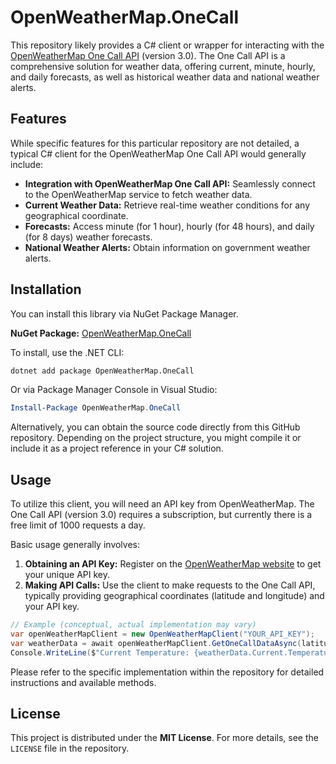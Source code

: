 # OpenWeatherMap.OneCall

This repository likely provides a C# client or wrapper for interacting with the [OpenWeatherMap One Call API](https://openweathermap.org/api/one-call-api) (version 3.0). The One Call API is a comprehensive solution for weather data, offering current, minute, hourly, and daily forecasts, as well as historical weather data and national weather alerts.

## Features

While specific features for this particular repository are not detailed, a typical C# client for the OpenWeatherMap One Call API would generally include:

* **Integration with OpenWeatherMap One Call API:** Seamlessly connect to the OpenWeatherMap service to fetch weather data.
* **Current Weather Data:** Retrieve real-time weather conditions for any geographical coordinate.
* **Forecasts:** Access minute (for 1 hour), hourly (for 48 hours), and daily (for 8 days) weather forecasts.
* **National Weather Alerts:** Obtain information on government weather alerts.

## Installation

You can install this library via NuGet Package Manager.

**NuGet Package:** [OpenWeatherMap.OneCall](https://www.nuget.org/packages/OpenWeatherMap.OneCall)

To install, use the .NET CLI:

```bash
dotnet add package OpenWeatherMap.OneCall
```

Or via Package Manager Console in Visual Studio:

```powershell
Install-Package OpenWeatherMap.OneCall
```

Alternatively, you can obtain the source code directly from this GitHub repository. Depending on the project structure, you might compile it or include it as a project reference in your C# solution.

## Usage

To utilize this client, you will need an API key from OpenWeatherMap. The One Call API (version 3.0) requires a subscription, but currently there is a free limit of 1000 requests a day.

Basic usage generally involves:

1.  **Obtaining an API Key:** Register on the [OpenWeatherMap website](https://openweathermap.org/) to get your unique API key.
2.  **Making API Calls:** Use the client to make requests to the One Call API, typically providing geographical coordinates (latitude and longitude) and your API key.

```csharp
// Example (conceptual, actual implementation may vary)
var openWeatherMapClient = new OpenWeatherMapClient("YOUR_API_KEY");
var weatherData = await openWeatherMapClient.GetOneCallDataAsync(latitude, longitude);
Console.WriteLine($"Current Temperature: {weatherData.Current.Temperature}");
```

Please refer to the specific implementation within the repository for detailed instructions and available methods.

## License

This project is distributed under the **MIT License**. For more details, see the `LICENSE` file in the repository.

